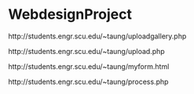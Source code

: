 # WebdesignProject

<p> http://students.engr.scu.edu/~taung/uploadgallery.php </p>

<p> http://students.engr.scu.edu/~taung/upload.php </p>
<p> http://students.engr.scu.edu/~taung/myform.html </p>
<p> http://students.engr.scu.edu/~taung/process.php </p>
